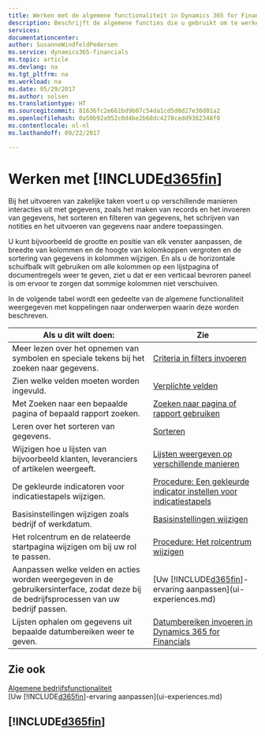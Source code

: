 ```yaml
---
title: Werken met de algemene functionaliteit in Dynamics 365 for Financials | Microsoft Docs
description: Beschrijft de algemene functies die u gebruikt om te werken met gegevens in Financials, zoals waarden invoeren, gegevens sorteren en weergaven wijzigen.
services: 
documentationcenter: 
author: SusanneWindfeldPedersen
ms.service: dynamics365-financials
ms.topic: article
ms.devlang: na
ms.tgt_pltfrm: na
ms.workload: na
ms.date: 05/29/2017
ms.author: solsen
ms.translationtype: HT
ms.sourcegitcommit: 81636fc2e661bd9b07c54da1cd5d0d27e30d01a2
ms.openlocfilehash: 0a50b92a952c0d4be2b68dc4278cedd9362348f0
ms.contentlocale: nl-nl
ms.lasthandoff: 09/22/2017

---
```

# <a name="working-with-included365finincludesd365finlongmdmd"></a>Werken met [!INCLUDE[d365fin](includes/d365fin_long_md.md)]
Bij het uitvoeren van zakelijke taken voert u op verschillende manieren interacties uit met gegevens, zoals het maken van records en het invoeren van gegevens, het sorteren en filteren van gegevens, het schrijven van notities en het uitvoeren van gegevens naar andere toepassingen.

U kunt bijvoorbeeld de grootte en positie van elk venster aanpassen, de breedte van kolommen en de hoogte van kolomkoppen vergroten en de sortering van gegevens in kolommen wijzigen. En als u de horizontale schuifbalk wilt gebruiken om alle kolommen op een lijstpagina of documentregels weer te geven, ziet u dat er een verticaal bevroren paneel is om ervoor te zorgen dat sommige kolommen niet verschuiven.

In de volgende tabel wordt een gedeelte van de algemene functionaliteit weergegeven met koppelingen naar onderwerpen waarin deze worden beschreven.

| Als u dit wilt doen: | Zie |
| --- | --- |
| Meer lezen over het opnemen van symbolen en speciale tekens bij het zoeken naar gegevens. |[Criteria in filters invoeren](ui-enter-criteria-filters.md) |
| Zien welke velden moeten worden ingevuld. |[Verplichte velden](ui-mandatory-fields.md) |
| Met Zoeken naar een bepaalde pagina of bepaald rapport zoeken. |[Zoeken naar pagina of rapport gebruiken](ui-search.md) |
| Leren over het sorteren van gegevens. |[Sorteren](ui-sorting.md) |
| Wijzigen hoe u lijsten van bijvoorbeeld klanten, leveranciers of artikelen weergeeft. |[Lijsten weergeven op verschillende manieren](across-display-lists-different-views.md) |
| De gekleurde indicatoren voor indicatiestapels wijzigen. |[Procedure: Een gekleurde indicator instellen voor indicatiestapels](ui-how-setup-colored-indicator-cues.md) |
| Basisinstellingen wijzigen zoals bedrijf of werkdatum. |[Basisinstellingen wijzigen](ui-change-basic-settings.md) |
| Het rolcentrum en de relateerde startpagina wijzigen om bij uw rol te passen. |[Procedure: Het rolcentrum wijzigen](change-role.md) |
| Aanpassen welke velden en acties worden weergegeven in de gebruikersinterface, zodat deze bij de bedrijfsprocessen van uw bedrijf passen. |[Uw [!INCLUDE[d365fin](includes/d365fin_md.md)]-ervaring aanpassen](ui-experiences.md) |
| Lijsten ophalen om gegevens uit bepaalde datumbereiken weer te geven. |[Datumbereiken invoeren in Dynamics 365 for Financials](ui-enter-date-ranges.md) |

## <a name="see-also"></a>Zie ook
[Algemene bedrijfsfunctionaliteit](ui-across-business-areas.md)  
[Uw [!INCLUDE[d365fin](includes/d365fin_md.md)]-ervaring aanpassen](ui-experiences.md)  

## [!INCLUDE[d365fin](includes/free_trial_md.md)]

